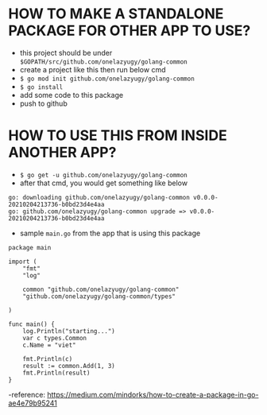 # HOW TO MAKE A STANDALONE PACKAGE FOR OTHER APP TO USE?
- this project should be under `$GOPATH/src/github.com/onelazyugy/golang-common`
- create a project like this then run below cmd
- ```$ go mod init github.com/onelazyugy/golang-common```
- ```$ go install```
- add some code to this package 
- push to github

# HOW TO USE THIS FROM INSIDE ANOTHER APP?
- `$ go get -u github.com/onelazyugy/golang-common`
- after that cmd, you would get something like below
```
go: downloading github.com/onelazyugy/golang-common v0.0.0-20210204213736-b0bd23d4e4aa
go: github.com/onelazyugy/golang-common upgrade => v0.0.0-20210204213736-b0bd23d4e4aa
```
- sample `main.go` from the app that is using this package
```
package main

import (
	"fmt"
	"log"

	common "github.com/onelazyugy/golang-common"
	"github.com/onelazyugy/golang-common/types"
	
)

func main() {
	log.Println("starting...")
	var c types.Common
	c.Name = "viet"

	fmt.Println(c)
	result := common.Add(1, 3)
	fmt.Println(result)	
}
```
-reference: https://medium.com/mindorks/how-to-create-a-package-in-go-ae4e79b95241